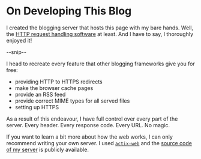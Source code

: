 # On Developing This Blog

I created the blogging server that hosts this page with my bare hands.
Well, the [HTTP request handling software](https://github.com/marcelgarus/server) at least.
And I have to say, I thoroughly enjoyed it!

--snip--

I head to recreate every feature that other blogging frameworks give you for free:

* providing HTTP to HTTPS redirects
* make the browser cache pages
* provide an RSS feed
* provide correct MIME types for all served files
* setting up HTTPS

As a result of this endeavour, I have full control over every part of the server.
Every header.
Every response code.
Every URL.
No magic.

If you want to learn a bit more about how the web works, I can only recommend writing your own server.
I used [`actix-web`](https://crates.io/crates/actix-web) and the [source code of my server](https://github.com/marcelgarus/server) is publicly available.
